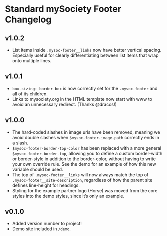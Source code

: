 # Standard mySociety Footer Changelog

## v1.0.2

* List items inside `.mysoc-footer__links` now have better vertical spacing. Especially useful for clearly differentiating between list items that wrap onto multiple lines.

## v1.0.1

* `box-sizing: border-box` is now correctly set for the `.mysoc-footer` and all of its children.
* Links to mysociety.org in the HTML template now start with www to avoid an unnecessary redirect. (Thanks @dracos!)

## v1.0.0

* The hard-coded slashes in image urls have been removed, meaning we avoid double slashes when `$mysoc-footer-image-path` correctly ends in a slash.
* `$mysoc-footer-border-top-color` has been replaced with a more general `$mysoc-footer-border-top`, allowing you to define a custom border-width or border-style in addition to the border-color, without having to write your own override rule. See the demo for an example of how this new variable should be used.
* The top of `.mysoc-footer__links` will now always match the top of `.mysoc-footer__site-description`, regardless of how the parent site defines line-height for headings.
* Styling for the example partner logo (Horse) was moved from the core styles into the demo styles, since it’s only an example.

## v0.1.0

* Added version number to project!
* Demo site included in `/demo`.
